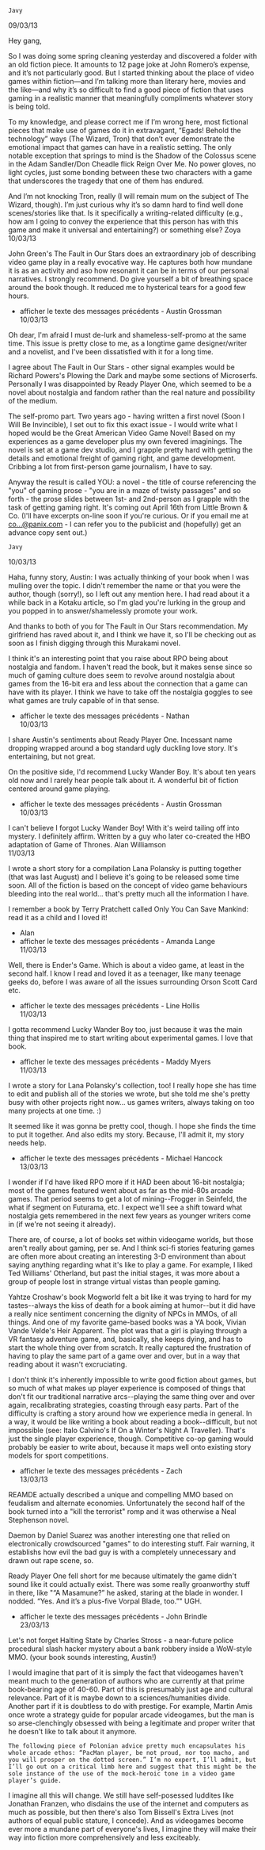  	Javy 	
09/03/13
  

Hey gang,

So I was doing some spring cleaning yesterday and discovered a folder with an old fiction piece. It amounts to 12 page joke at John Romero’s expense, and it’s not particularly good. But I started thinking about the place of video games within fiction—and I’m talking more than literary here, movies and the like—and why it’s so difficult to find a good piece of fiction that uses gaming in a realistic manner that meaningfully compliments whatever story is being told.

To my knowledge, and please correct me if I’m wrong here, most fictional pieces that make use of games do it in extravagant, “Egads! Behold the technology” ways (The Wizard, Tron) that don’t ever demonstrate the emotional impact that games can have in a realistic setting.  The only notable exception that springs to mind is the Shadow of the Colossus scene in the Adam Sandler/Don Cheadle flick Reign Over Me. No power gloves, no light cycles, just some bonding between these two characters with a game that underscores the tragedy that one of them has endured.

And I’m not knocking Tron, really (I will remain mum on the subject of The Wizard, though). I’m just curious why it’s so damn hard to find well done scenes/stories like that. Is it specifically a writing-related difficulty (e.g., how am I going to convey the experience that this person has with this game and make it universal and entertaining?) or something else?
	Zoya 	
10/03/13
  
John Green's The Fault in Our Stars does an extraordinary job of describing video game play in a really evocative way. He captures both how mundane it is as an activity and aso how resonant it can be in terms of our personal narratives. I strongly recommend. Do give yourself a bit of breathing space around the book though. It reduced me to hysterical tears for a good few hours.
- afficher le texte des messages précédents -
	Austin Grossman 	
10/03/13
  
Oh dear, I'm afraid I must de-lurk and shameless-self-promo at the same time. This issue is pretty close to me, as a longtime game designer/writer and a novelist, and I've been dissatisfied with it for a long time.

I agree about The Fault in Our Stars - other signal examples would be Richard Powers's Plowing the Dark and maybe some sections of Microserfs. Personally I was disappointed by Ready Player One, which seemed to be a novel about nostalgia and fandom rather than the real nature and possibility of the medium.

The self-promo part. Two years ago - having written a first novel (Soon I Will Be Invincible), I set out to fix this exact issue - I would write what I hoped would be the Great American Video Game Novel! Based on my experiences as a game developer plus my own fevered imaginings. The novel is set at a game dev studio, and I grapple pretty hard with getting the details and emotional freight of gaming right, and game development. Cribbing a lot from first-person game journalism, I have to say.

Anyway the result is called YOU: a novel - the title of course referencing the "you" of gaming prose - "you are in a maze of twisty passages" and so forth - the prose slides between 1st- and 2nd-person as I grapple with the task of getting gaming right. It's coming out April 16th from Little Brown & Co. (I'll have excerpts on-line soon if you're curious. Or if you email me at co...@panix.com - I can refer you to the publicist and (hopefully) get an advance copy sent out.)


	Javy 	
10/03/13
  
Haha, funny story, Austin: I was actually thinking of your book when I was mulling over the topic. I didn't remember the name or that you were the author, though (sorry!), so I left out any mention here. I had read about it a while back in a Kotaku article, so I'm glad you're lurking in the group and you popped in to answer/shamelessly promote your work.

And thanks to both of you for The Fault in Our Stars recommendation. My girlfriend has raved about it, and I think we have it, so I'll be checking out as soon as I finish digging through this Murakami novel.

I think it's an interesting point that you raise about RPO being about nostalgia and fandom. I haven't read the book, but it makes sense since so much of gaming culture does seem to revolve around nostalgia about games from the 16-bit era and less about the connection that a game can have with its player. I think we have to take off the nostalgia goggles to see what games are truly capable of in that sense.
- afficher le texte des messages précédents -
	Nathan 	
10/03/13
  
I share Austin's sentiments about Ready Player One. Incessant name dropping wrapped around a bog standard ugly duckling love story. It's entertaining, but not great.

On the positive side, I'd recommend Lucky Wander Boy. It's about ten years old now and I rarely hear people talk about it. A wonderful bit of fiction centered around game playing.
- afficher le texte des messages précédents -
	Austin Grossman 	
10/03/13
  
I can't believe I forgot Lucky Wander Boy! With it's weird tailing off into mystery. I definitely affirm. Written by a guy who later co-created the HBO adaptation of Game of Thrones.
	Alan Williamson 	
11/03/13
  
I wrote a short story for a compilation Lana Polansky is putting together (that was last August) and I believe it's going to be released some time soon. All of the fiction is based on the concept of video game behaviours bleeding into the real world... that's pretty much all the information I have.

I remember a book by Terry Pratchett called Only You Can Save Mankind: read it as a child and I loved it!

- Alan
- afficher le texte des messages précédents -
	Amanda Lange 	
11/03/13
  
Well, there is Ender's Game. Which is about a video game, at least in the second half. I know I read and loved it as a teenager, like many teenage geeks do, before I was aware of all the issues surrounding Orson Scott Card etc.
- afficher le texte des messages précédents -
	Line Hollis 	
11/03/13
  
I gotta recommend Lucky Wander Boy too, just because it was the main thing that inspired me to start writing about experimental games. I love that book.
- afficher le texte des messages précédents -
	Maddy Myers 	
11/03/13
  
I wrote a story for Lana Polansky's collection, too! I really hope she has time to edit and publish all of the stories we wrote, but she told me she's pretty busy with other projects right now... us games writers, always taking on too many projects at one time. :)

It seemed like it was gonna be pretty cool, though. I hope she finds the time to put it together. And also edits my story. Because, I'll admit it, my story needs help.
- afficher le texte des messages précédents -
	Michael Hancock 	
13/03/13
  
I wonder if I'd have liked RPO more if it HAD been about 16-bit nostalgia; most of the games featured went about as far as the mid-80s arcade games. That period seems to get a lot of mining--Frogger in Seinfeld, the what if segment on Futurama, etc. I expect we'll see a shift toward what nostalgia gets remembered in the next few years as younger writers come in (if we're not seeing it already).

  There are, of course, a lot of books set within videogame worlds, but those aren't really about gaming, per se. And I think sci-fi stories featuring games are often more about creating an interesting 3-D environment than about saying anything regarding what it's like to play a game. For example, I liked Ted Williams' Otherland, but past the initial stages, it was more about a group of people lost in strange virtual vistas than people gaming.

Yahtze Croshaw's book Mogworld felt a bit like it was trying to hard for my tastes--always the kiss of death for a book aiming at humor--but it did have a really nice sentiment concerning the dignity of NPCs in MMOs, of all things. And one of my favorite game-based books was a YA book, Vivian Vande Velde's Heir Apparent. The plot was that a girl is playing through a VR fantasy adventure game, and, basically, she keeps dying, and has to start the whole thing over from scratch.  It really captured the frustration of having to play the same part of a game over and over, but in a way that reading about it wasn't excruciating.

I don't think it's inherently impossible to write good fiction about games, but so much of what makes up player experience is composed of things that don't fit our traditional narrative arcs--playing the same thing over and over again, recalibrating strategies, coasting through easy parts. Part of the difficulty is crafting a story around how we experience media in general. In a way, it would be like writing a book about reading a book--difficult, but not impossible (see: Italo Calvino's If On a Winter's Night A Traveller). That's just the single player experience, though. Competitive co-op gaming would probably be easier to write about, because it maps well onto existing story models for sport competitions.
- afficher le texte des messages précédents -
	Zach 	
13/03/13
  
REAMDE actually described a unique and compelling MMO based on feudalism and alternate economies. Unfortunately the second half of the book turned into a "kill the terrorist" romp and it was otherwise a Neal Stephenson novel. 

Daemon by Daniel Suarez was another interesting one that relied on electronically crowdsourced "games" to do interesting stuff. Fair warning, it establishs how evil the bad guy is with a completely unnecessary and drawn out rape scene, so. 

Ready Player One fell short for me because ultimately the game didn't sound like it could actually exist. There was some really groanworthy stuff in there, like "“A Masamune?” he asked, staring at the blade in wonder. I nodded. “Yes. And it’s a plus-five Vorpal Blade, too.”" UGH. 
- afficher le texte des messages précédents -
	John Brindle 	
23/03/13
  
Let's not forget Halting State by Charles Stross - a near-future police procedural slash hacker mystery about a bank robbery inside a WoW-style MMO. (your book sounds interesting, Austin!)

I would imagine that part of it is simply the fact that videogames haven't meant much to the generation of authors who are currently at that prime book-bearing age of 40-60. Part of this is presumably just age and cultural relevance. Part of it is maybe down to a sciences/humanities divide. Another part if it is doubtless to do with prestige. For example, Martin Amis once wrote a strategy guide for popular arcade videogames, but the man is so arse-clenchingly obsessed with being a legitimate and proper writer that he doesn't like to talk about it anymore.

    The following piece of Polonian advice pretty much encapsulates his whole arcade ethos: “PacMan player, be not proud, nor too macho, and you will prosper on the dotted screen.” I’m no expert, I’ll admit, but I’ll go out on a critical limb here and suggest that this might be the sole instance of the use of the mock-heroic tone in a video game player’s guide.

 I imagine all this will change. We still have self-posessed luddites like Jonathan Franzen, who disdains the use of the internet and computers as much as possible, but then there's also Tom Bissell's Extra Lives (not authors of equal public stature, I concede). And as videogames become ever more a mundane part of everyone's lives, I imagine they will make their way into fiction more comprehensively and less exciteably.

